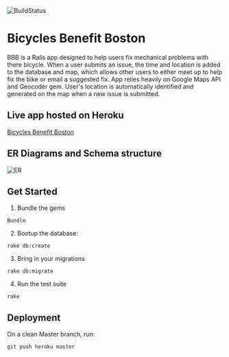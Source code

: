 ![BuildStatus](https://codeship.com/projects/c5547fa0-46b9-0133-f1b2-3a7a159e2683/status?branch=master)

# Bicycles Benefit Boston

BBB is a Rails app designed to help users fix mechanical problems with there bicycle. When a user submits an issue, the time and location is added to the database and map, which allows other users to either meet up to help fix the bike or email a suggested fix. App relies heavily on Google Maps API and Geocoder gem. User's location is automatically identified and generated on the map when a new issue is submitted.

## Live app hosted on Heroku
[Bicycles Benefit Boston](bicycles-benefit-boston.herokuapp.com)

## ER Diagrams and Schema structure
![ER](http://i.imgur.com/IXOkTU8.png)

## Get Started
1. Bundle the gems

  ```Bundle```

2. Bootup the database:

  ```rake db:create```

3. Bring in your migrations

  ```rake db:migrate```

4. Run the test suite

  ```rake```

## Deployment
On a clean Master branch, run:

  ```
  git push heroku master
  ```
